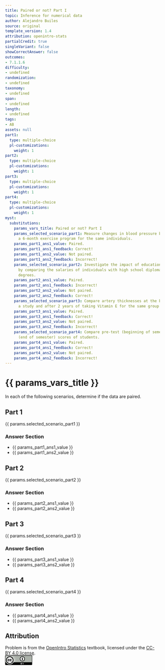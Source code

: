 ```yaml
---
title: Paired or not? Part I
topic: Inference for numerical data
author: Alejandro Builes
source: original
template_version: 1.4
attribution: openintro-stats
partialCredit: true
singleVariant: false
showCorrectAnswer: false
outcomes:
- 7.1.1.6
difficulty:
- undefined
randomization:
- undefined
taxonomy:
- undefined
span:
- undefined
length:
- undefined
tags:
- AB
assets: null
part1:
  type: multiple-choice
  pl-customizations:
    weight: 1
part2:
  type: multiple-choice
  pl-customizations:
    weight: 1
part3:
  type: multiple-choice
  pl-customizations:
    weight: 1
part4:
  type: multiple-choice
  pl-customizations:
    weight: 1
myst:
  substitutions:
    params_vars_title: Paired or not? Part I
    params_selected_scenario_part1: Measure changes in blood pressure before and after
      a 6-month exercise program for the same individuals.
    params_part1_ans1_value: Paired.
    params_part1_ans1_feedback: Correct!
    params_part1_ans2_value: Not paired.
    params_part1_ans2_feedback: Incorrect!
    params_selected_scenario_part2: Investigate the impact of education on earnings
      by comparing the salaries of individuals with high school diplomas and college
      degrees.
    params_part2_ans1_value: Paired.
    params_part2_ans1_feedback: Incorrect!
    params_part2_ans2_value: Not paired.
    params_part2_ans2_feedback: Correct!
    params_selected_scenario_part3: Compare artery thicknesses at the beginning of
      a study and after 2 years of taking Vitamin E for the same group of patients.
    params_part3_ans1_value: Paired.
    params_part3_ans1_feedback: Correct!
    params_part3_ans2_value: Not paired.
    params_part3_ans2_feedback: Incorrect!
    params_selected_scenario_part4: Compare pre-test (beginning of semester) and post-test
      (end of semester) scores of students.
    params_part4_ans1_value: Paired.
    params_part4_ans1_feedback: Correct!
    params_part4_ans2_value: Not paired.
    params_part4_ans2_feedback: Incorrect!
---
```

# {{ params_vars_title }}
In each of the following scenarios, determine if the data are paired.

## Part 1

{{ params.selected_scenario_part1 }}

### Answer Section

- {{ params_part1_ans1_value }}
- {{ params_part1_ans2_value }}

## Part 2

{{ params.selected_scenario_part2 }}

### Answer Section

- {{ params_part2_ans1_value }}
- {{ params_part2_ans2_value }}

## Part 3

{{ params.selected_scenario_part3 }}

### Answer Section

- {{ params_part3_ans1_value }}
- {{ params_part3_ans2_value }}

## Part 4

{{ params.selected_scenario_part4 }}

### Answer Section

- {{ params_part4_ans1_value }}
- {{ params_part4_ans2_value }}

## Attribution

Problem is from the [OpenIntro Statistics](https://openintro.org/book/os/) textbook, licensed under the [CC-BY 4.0 license](https://creativecommons.org/licenses/by/4.0/).<br>![Image representing the Creative Commons 4.0 BY license.](https://raw.githubusercontent.com/firasm/bits/master/by.png)